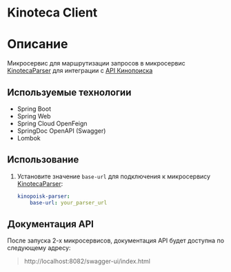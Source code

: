 # Kinoteca Client

# Описание
Микросервис для маршрутизации запросов в микросервис [KinotecaParser](https://github.com/navI-minkoff/KinotecaParser) для интеграции c [API Кинопоиска](https://api.kinopoisk.dev/documentation)
## Используемые технологии
- Spring Boot
- Spring Web
- Spring Cloud OpenFeign
- SpringDoc OpenAPI (Swagger)
- Lombok

## Использование
1. Установите значениe `base-url` для подключения к микросервису [KinotecaParser](https://github.com/navI-minkoff/KinotecaParser):
    ```yaml
    kinopoisk-parser:
        base-url: your_parser_url
    ```

## Документация API
После запуска 2-х микросервисов, документация API будет доступна по следующему адресу:
> http://localhost:8082/swagger-ui/index.html

